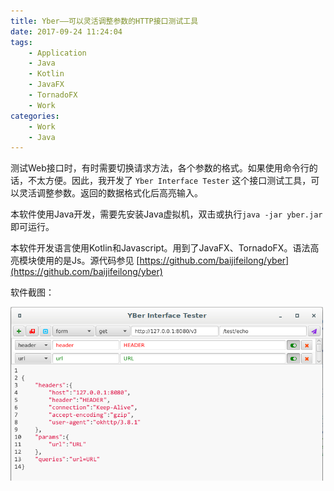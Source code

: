 ```yaml
---
title: Yber——可以灵活调整参数的HTTP接口测试工具
date: 2017-09-24 11:24:04
tags:
	- Application
	- Java
	- Kotlin
	- JavaFX
	- TornadoFX
	- Work
categories:
	- Work
	- Java
---
```


测试Web接口时，有时需要切换请求方法，各个参数的格式。如果使用命令行的话，不太方便。因此，我开发了 `Yber Interface Tester` 这个接口测试工具，可以灵活调整参数。返回的数据格式化后高亮输入。

本软件使用Java开发，需要先安装Java虚拟机，双击或执行`java -jar yber.jar` 即可运行。

本软件开发语言使用Kotlin和Javascript。用到了JavaFX、TornadoFX。语法高亮模块使用的是Js。源代码参见 [https://github.com/baijifeilong/yber](https://github.com/baijifeilong/yber)

<!--more-->

软件截图：

<img src="https://raw.githubusercontent.com/baijifeilong/resources/master/resume/yber.png" alt="主界面" width="500px" />

